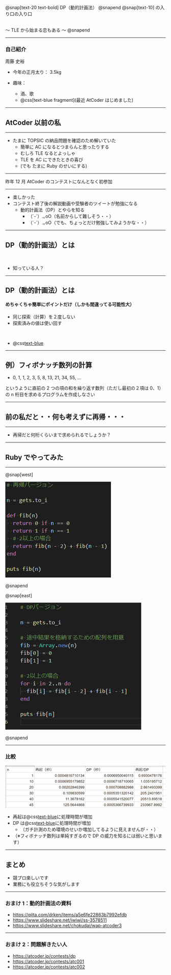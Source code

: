 @snap[text-20 text-bold]
DP（動的計画法）
@snapend
@snap[text-10]
の入り口の入り口
<br>

<br>
～ TLE から始まる恋もある ～
@snapend

---

### 自己紹介

周藤 史裕

- 今年の正月太り： 3.5kg

- 趣味：
  - 酒、歌
  - @css[text-blue fragment](最近 AtCoder はじめました)

---

## AtCoder 以前の私

---

- たまに TOPSIC の納品問題を確認のため解いていた
  - 簡単に AC になるとつまらんと思ったりする
  - むしろ TLE なるとよっしゃ
  - TLE を AC にできたときの喜び
  - (でも たまに Ruby のせいにする)

---

昨年 12 月 AtCoder のコンテストになんとなく初参加

---

- 楽しかった
- コンテスト終了後の解説動画や受験者のツイートが勉強になる
  - 動的計画法（DP）とやらを知る
    - （´-`）.｡oO（名前からして難しそう・・）
    - （´-`）.｡oO（でも、ちょっとだけ勉強してみようかな・・）

---

## DP（動的計画法）とは

<br>

- 知っている人？

---

## DP（動的計画法）とは

#### めちゃくちゃ簡単にポイントだけ（しかも間違ってる可能性大）

- 同じ探索（計算）を２度しない
- 探索済みの値は使い回す

<br>

- @css[text-blue](実際見た方が早いです！)

---

## 例）フィボナッチ数列の計算

- 0, 1, 1, 2, 3, 5, 8, 13, 21, 34, 55, ...

というように直前の 2 つの項の和を繰り返す数列（ただし最初の２項は 0、1）
の n 桁目を求めるプログラムを作成しなさい

---

## 前の私だと・・何も考えずに再帰・・・

---

- 再帰だと何桁くらいまで求められるでしょうか？

---

## Ruby でやってみた

---

@snap[west]

![rec](assets/rec.png)

@snapend

@snap[east]

![dp](assets/dp.png)

@snapend

---

### 比較

![cp](assets/aaa.png)

- 再起は@css[text-blue](指数的)に処理時間が増加
- DP は@css[text-blue](線形的)に処理時間が増加
  - （ガチ計測のため環境のせいか増加してるように見えませんが・・）
- （※フィボナッチ数列は単純すぎるので DP の威力を知るには弱いと思います）

---

## まとめ

- 競プロ楽しいです
- 業務にも役立ちそうな気がします

---

### おまけ 1：動的計画法の資料

- https://qiita.com/drken/items/a5e6fe22863b7992efdb
- https://www.slideshare.net/iwiwi/ss-3578511
- https://www.slideshare.net/chokudai/wap-atcoder3

---

### おまけ 2：問題解きたい人

- https://atcoder.jp/contests/dp
- https://atcoder.jp/contests/atc001
- https://atcoder.jp/contests/atc002
